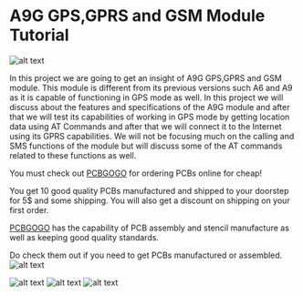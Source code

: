 # A9G GPS,GPRS and GSM Module Tutorial

![alt text](https://github.com/akarsh98/A9G-Supporting-material/blob/master/PICS/2.JPG)


In this project we are going to get an insight of A9G GPS,GPRS and GSM module. This module is different from its previous versions such A6 and A9 as it is capable of functioning in GPS mode as well.
In this project we will discuss about the features and specifications of the A9G module and after that we will test its capabilities of working in GPS mode by getting location data using AT Commands and after that we will connect it to the Internet using its GPRS capabilities.
We will not be focusing much on the calling and SMS functions of the module but will discuss some of the AT commands related to these functions as well.

You must check out [PCBGOGO](https://www.pcbgogo.com/y) for ordering PCBs online for cheap!

You get 10 good quality PCBs manufactured and shipped to your doorstep for 5$ and some shipping. You will also get a discount on shipping on your first order.

[PCBGOGO](https://www.pcbgogo.com/y) has the capability of PCB assembly and stencil manufacture as well as keeping good quality standards.

Do check them out if you need to get PCBs manufactured or assembled.
![alt text](https://github.com/akarsh98/A9G-Supporting-material/blob/master/PICS/pcbgogo.PNG?raw=true)

![alt text](https://github.com/akarsh98/A9G-Supporting-material/blob/master/PICS/4.JPG)
![alt text](https://github.com/akarsh98/A9G-Supporting-material/blob/master/PICS/6.JPG)
![alt text](https://github.com/akarsh98/A9G-Supporting-material/blob/master/PICS/7.JPG)
